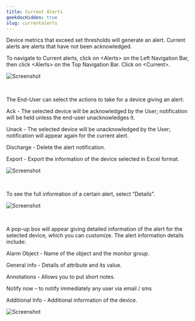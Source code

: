 ```yaml
---
title: Current Alerts
geekdocHidden: true
slug: currentalerts
---
```


Device metrics that exceed set thresholds will generate an alert.  Current alerts are alerts that have not been acknowledged.

To navigate to Current alerts, click on \<Alerts> on the Left Navigation Bar, then click \<Alerts> on the Top Navigation Bar. Click on \<Current>.


![Screenshot](/cloud_vista/alerts/images/currentalert1.png)

&nbsp;

The End-User can select the actions to take for a device giving an alert: 

Ack - The selected device will be acknowledged by the User; notification will be held unless the end-user unacknowledges it. 

Unack - The selected device will be unacknowledged by the User; notification will appear again for the current alert.

Discharge - Delete the alert notification.

Export - Export the information of the device selected in Excel format.

![Screenshot](/cloud_vista/alerts/images/currentalert2.png)

&nbsp;

To see the full information of a certain alert, select “Details”.

![Screenshot](/cloud_vista/alerts/images/currentalert3.png)

&nbsp;

A pop-up box will appear giving detailed information of the alert for the selected device, which you can customize. The alert information details include:

Alarm Object - Name of the object and the monitor group.

General info - Details of attribute and its value.

Annotations - Allows you to put short notes.

Notify now – to notify immediately any user via email / sms

Additional Info - Additional information of the device.

![Screenshot](/cloud_vista/alerts/images/currentalert4.png)
